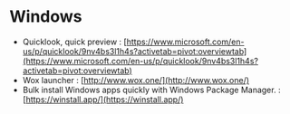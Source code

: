 # Windows

* Quicklook, quick preview : [https://www.microsoft.com/en-us/p/quicklook/9nv4bs3l1h4s?activetab=pivot:overviewtab](https://www.microsoft.com/en-us/p/quicklook/9nv4bs3l1h4s?activetab=pivot:overviewtab)
* Wox launcher : [http://www.wox.one/](http://www.wox.one/)
* Bulk install Windows apps quickly with Windows Package Manager. : [https://winstall.app/](https://winstall.app/)

